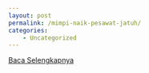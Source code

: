 ```yaml
---
layout: post
permalink: /mimpi-naik-pesawat-jatuh/
categories:
    - Uncategorized
---
```


[Baca Selengkapnya](/09)